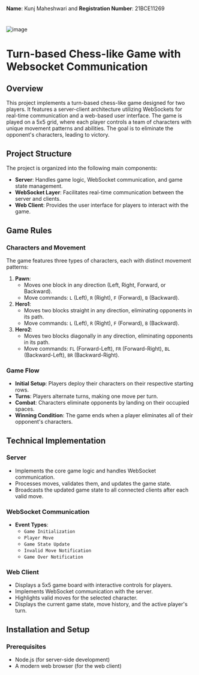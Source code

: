 #
**Name**: Kunj Maheshwari and 
**Registration Number**: 21BCE11269

#
![image](https://github.com/user-attachments/assets/74f346e3-3ca3-4191-9d1a-99240005e2d1)


# Turn-based Chess-like Game with Websocket Communication

## Overview
This project implements a turn-based chess-like game designed for two players. It features a server-client architecture utilizing WebSockets for real-time communication and a web-based user interface. The game is played on a 5x5 grid, where each player controls a team of characters with unique movement patterns and abilities. The goal is to eliminate the opponent's characters, leading to victory.

## Project Structure
The project is organized into the following main components:

- **Server**: Handles game logic, WebSocket communication, and game state management.
- **WebSocket Layer**: Facilitates real-time communication between the server and clients.
- **Web Client**: Provides the user interface for players to interact with the game.

## Game Rules
### Characters and Movement
The game features three types of characters, each with distinct movement patterns:
1. **Pawn**:
   - Moves one block in any direction (Left, Right, Forward, or Backward).
   - Move commands: `L` (Left), `R` (Right), `F` (Forward), `B` (Backward).
2. **Hero1**:
   - Moves two blocks straight in any direction, eliminating opponents in its path.
   - Move commands: `L` (Left), `R` (Right), `F` (Forward), `B` (Backward).
3. **Hero2**:
   - Moves two blocks diagonally in any direction, eliminating opponents in its path.
   - Move commands: `FL` (Forward-Left), `FR` (Forward-Right), `BL` (Backward-Left), `BR` (Backward-Right).

### Game Flow
- **Initial Setup**: Players deploy their characters on their respective starting rows.
- **Turns**: Players alternate turns, making one move per turn.
- **Combat**: Characters eliminate opponents by landing on their occupied spaces.
- **Winning Condition**: The game ends when a player eliminates all of their opponent's characters.

## Technical Implementation
### Server
- Implements the core game logic and handles WebSocket communication.
- Processes moves, validates them, and updates the game state.
- Broadcasts the updated game state to all connected clients after each valid move.

### WebSocket Communication
- **Event Types**:
  - `Game Initialization`
  - `Player Move`
  - `Game State Update`
  - `Invalid Move Notification`
  - `Game Over Notification`

### Web Client
- Displays a 5x5 game board with interactive controls for players.
- Implements WebSocket communication with the server.
- Highlights valid moves for the selected character.
- Displays the current game state, move history, and the active player's turn.

## Installation and Setup
### Prerequisites
- Node.js (for server-side development)
- A modern web browser (for the web client)
